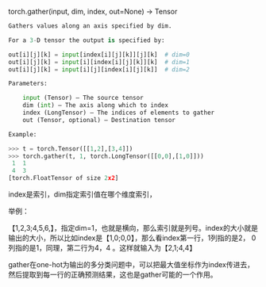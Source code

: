 torch.gather(input, dim, index, out=None) → Tensor

```python
Gathers values along an axis specified by dim.

For a 3-D tensor the output is specified by:

out[i][j][k] = input[index[i][j][k]][j][k]  # dim=0
out[i][j][k] = input[i][index[i][j][k]][k]  # dim=1
out[i][j][k] = input[i][j][index[i][j][k]]  # dim=2

Parameters: 

    input (Tensor) – The source tensor
    dim (int) – The axis along which to index
    index (LongTensor) – The indices of elements to gather
    out (Tensor, optional) – Destination tensor

Example:

>>> t = torch.Tensor([[1,2],[3,4]])
>>> torch.gather(t, 1, torch.LongTensor([[0,0],[1,0]]))
 1  1
 4  3
[torch.FloatTensor of size 2x2]
```
index是索引，dim指定索引值在哪个维度索引，

举例：

【1,2,3;4,5,6,】，指定dim=1，也就是横向，那么索引就是列号。index的大小就是输出的大小，所以比如index是【1,0;0,0】，那么看index第一行，1列指的是2， 0列指的是1，同理，第二行为4，4 。这样就输入为【2,1;4,4】

gather在one-hot为输出的多分类问题中，可以把最大值坐标作为index传进去，然后提取到每一行的正确预测结果，这也是gather可能的一个作用。